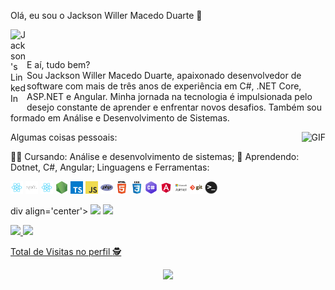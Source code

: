 <!-- <p align="left"> <img src="https://komarev.com/ghpvc/?username=jacksonduarte" alt="jacksonduarte" /> </p> -->

<!-- Obrigado por abrir meu README! Espero que algo aqui seja útil para você. Qualquer dúvida ou sugestão, crie uma issue por favor, assim todo mundo se ajuda! 🚀 ==================================================================================== -->

Olá, eu sou o Jackson Willer Macedo Duarte 👋
<br/>

<a href="https://www.linkedin.com/in/jackson-duarte-6b5748140/"> <img align="left" alt="Jackson's LinkedIn" width="26px" src="https://img.icons8.com/color/48/000000/linkedin-circled--v3.png" /> </a>

<br /> <br />

E aí, tudo bem?<br/> Sou Jackson Willer Macedo Duarte, apaixonado desenvolvedor de software com mais de três anos de experiência em C#, .NET Core, ASP.NET e Angular. Minha jornada na tecnologia é impulsionada pelo desejo constante de aprender e enfrentar novos desafios. Também sou formado em Análise e Desenvolvimento de Sistemas.

<img align="right" alt="GIF" src="https://i.giphy.com/media/v1.Y2lkPTc5MGI3NjExMDhtczZ5ZWx0YXI2eGtpb3k1MHJzM2hoZHhrNXRhaDF3M3BmNjFmaCZlcD12MV9pbnRlcm5hbF9naWZfYnlfaWQmY3Q9Zw/du3J3cXyzhj75IOgvA/giphy.gif" />

Algumas coisas pessoais:

👨‍🎓 Cursando: Análise e desenvolvimento de sistemas;
🌱 Aprendendo: Dotnet, C#, Angular;
Linguagens e Ferramentas:

<code><img height="20" src="https://raw.githubusercontent.com/github/explore/80688e429a7d4ef2fca1e82350fe8e3517d3494d/topics/react/react.png"></code>
<code><img height="20" src="https://raw.githubusercontent.com/github/explore/80688e429a7d4ef2fca1e82350fe8e3517d3494d/topics/nextjs/nextjs.png"></code>
<code><img height="20" src="https://raw.githubusercontent.com/github/explore/80688e429a7d4ef2fca1e82350fe8e3517d3494d/topics/react-native/react-native.png"></code>
<code><img height="20" src="https://raw.githubusercontent.com/github/explore/80688e429a7d4ef2fca1e82350fe8e3517d3494d/topics/nodejs/nodejs.png"></code>
<code><img height="20" src="https://raw.githubusercontent.com/github/explore/80688e429a7d4ef2fca1e82350fe8e3517d3494d/topics/typescript/typescript.png"></code>
<code><img height="20" src="https://raw.githubusercontent.com/github/explore/80688e429a7d4ef2fca1e82350fe8e3517d3494d/topics/javascript/javascript.png"></code>
<code><img height="20" src="https://raw.githubusercontent.com/github/explore/80688e429a7d4ef2fca1e82350fe8e3517d3494d/topics/php/php.png"></code>
<code><img height="20" src="https://raw.githubusercontent.com/github/explore/80688e429a7d4ef2fca1e82350fe8e3517d3494d/topics/html/html.png"></code>
<code><img height="20" src="https://raw.githubusercontent.com/github/explore/80688e429a7d4ef2fca1e82350fe8e3517d3494d/topics/css/css.png"></code>
<code><img height="20" src="https://raw.githubusercontent.com/github/explore/80688e429a7d4ef2fca1e82350fe8e3517d3494d/topics/csharp/csharp.png"></code>
<code><img height="20" src="https://raw.githubusercontent.com/github/explore/80688e429a7d4ef2fca1e82350fe8e3517d3494d/topics/angular/angular.png"></code>
<code><img height="20" src="https://raw.githubusercontent.com/github/explore/80688e429a7d4ef2fca1e82350fe8e3517d3494d/topics/aspnet/aspnet.png"></code>
<code><img height="20" src="https://raw.githubusercontent.com/github/explore/80688e429a7d4ef2fca1e82350fe8e3517d3494d/topics/git/git.png"></code>
<code><img height="20" src="https://raw.githubusercontent.com/github/explore/80688e429a7d4ef2fca1e82350fe8e3517d3494d/topics/terminal/terminal.png"></code>

div align='center'> <img height="180em" src="https://github-readme-stats.vercel.app/api?username=jacksonWiller&show_icons=true&theme=blue-green&include_all_commits=true&count_private=true"/> <img height="180em" src="https://github-readme-stats.vercel.app/api/top-langs/?username=jacksonWiller&layout=compact&langs_count=7&theme=blue-green"/> </div>
<div>
  <a href="https://github.com/jacksonWiller">
  <img height="180em" src="https://github-readme-stats.vercel.app/api?username=jacksonWiller&show_icons=true&theme=dracula&include_all_commits=true&count_private=true"/>
  <img height="180em" src="https://github-readme-stats.vercel.app/api/top-langs/?username=jacksonWiller&layout=compact&langs_count=7&theme=dracula"/>
</div>

Total de Visitas no perfil :detective: <br>
<p align="center"> <img alingn="center" src="https://profile-counter.glitch.me/jacksonduarte/count.svg" /> </p>

<div align='center'> </div>
